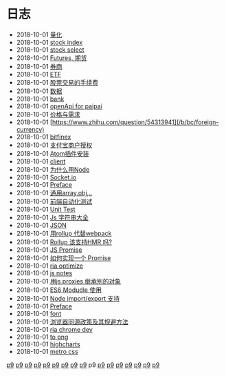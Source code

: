 # 日志
- 2018-10-01 [量化](/b/bc/stock-quant) 
- 2018-10-01 [stock index](/b/bc/stock-index) 
- 2018-10-01 [stock select](/b/bc/stock-gt) 
- 2018-10-01 [Futures, 期货](/b/bc/stock-futures) 
- 2018-10-01 [券商](/b/bc/stock-fee) 
- 2018-10-01 [ETF](/b/bc/stock-etf) 
- 2018-10-01 [股票交易的手续费](/b/bc/stock-data) 
- 2018-10-01 [数据](/b/bc/stock-book) 
- 2018-10-01 [bank](/b/bc/stock-bank) 
- 2018-10-01 [openApi for paipai](/b/bc/p2p) 
- 2018-10-01 [价格与需求](/b/bc/model-price) 
- 2018-10-01 [https://www.zhihu.com/question/54313941](/b/bc/foreign-currency) 
- 2018-10-01 [bitfinex](/b/bc/btc) 
- 2018-10-01 [支付宝商户授权](/b/bc/alipay) 
- 2018-10-01 [Atom插件安装](/b/atom/atom-shortcuts) 
- 2018-10-01 [client](/b/ria/node-crypt) 
- 2018-10-01 [为什么用Node](/b/ria/node-) 
- 2018-10-01 [Socket.io](/b/ria/js-websocket) 
- 2018-10-01 [Preface](/b/ria/js-var) 
- 2018-10-01 [通用array,obj,..](/b/ria/js-underscore) 
- 2018-10-01 [前端自动化测试](/b/ria/js-test) 
- 2018-10-01 [Unit Test](/b/ria/js-test-unit) 
- 2018-10-01 [Js 字符串大全](/b/ria/js-str) 
- 2018-10-01 [JSON](/b/ria/js-str-serial) 
- 2018-10-01 [用rollup 代替webpack](/b/ria/js-rollup) 
- 2018-10-01 [Rollup 该支持HMR 吗?](/b/ria/js-rollup-hmr) 
- 2018-10-01 [JS Promise](/b/ria/js-promise) 
- 2018-10-01 [如何实现一个 Promise ](/b/ria/js-promise-source) 
- 2018-10-01 [ria optimize](/b/ria/js-optimize) 
- 2018-10-01 [js notes](/b/ria/js-obj) 
- 2018-10-01 [用js proxies 继承别的对象](/b/ria/js-obj-proxies) 
- 2018-10-01 [ES6 Modudle 使用](/b/ria/js-module) 
- 2018-10-01 [Node import/export 支持](/b/ria/js-module-node) 
- 2018-10-01 [Preface](/b/ria/js-css-less) 
- 2018-10-01 [font](/b/ria/js-css-font) 
- 2018-10-01 [浏览器同源政策及其规避方法](/b/ria/js-cors) 
- 2018-10-01 [ria chrome dev](/b/ria/js-chrome-ext) 
- 2018-10-01 [to png](/b/ria/js-chart-img) 
- 2018-10-01 [highcharts](/b/ria/js-chart-highchart) 
- 2018-10-01 [metro css](/b/ria/js-bootstrap) 

 [p9](/b/index) [p9](/b/p/p1) [p9](/b/p/p2) [p9](/b/p/p3) [p9](/b/p/p4) [p9](/b/p/p5) [p9](/b/p/p6) [p9](/b/p/p7) [p9](/b/p/p8) p9 [p9](/b/p/p10) [p9](/b/p/p11) [p9](/b/p/p12) [p9](/b/p/p13) [p9](/b/p/p14) [p9](/b/p/p15) [p9](/b/p/p16)